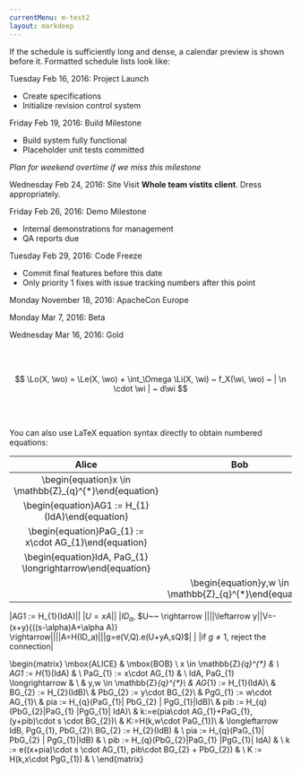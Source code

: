 ```yaml
---
currentMenu: m-test2
layout: markdeep
---
```


<markdeep>
If the schedule is sufficiently long and dense, a calendar preview
is shown before it. Formatted schedule lists
look like:

Tuesday Feb 16, 2016: Project Launch
 - Create specifications
 - Initialize revision control system

Friday Feb 19, 2016: Build Milestone
 - Build system fully functional
 - Placeholder unit tests committed

 _Plan for weekend overtime if we miss this milestone_

Wednesday Feb 24, 2016: Site Visit
 **Whole team vistits client**. Dress appropriately.

Friday Feb 26, 2016: Demo Milestone
 - Internal demonstrations for management
 - QA reports due

Tuesday Feb 29, 2016: Code Freeze
 - Commit final features before this date
 - Only priority 1 fixes with issue tracking numbers
   after this point

Monday November 18, 2016: ApacheCon Europe

Monday Mar 7, 2016: Beta

Wednesday Mar 16, 2016: Gold

</markdeep>
<br></br>


<markdeep>

$$ \Lo(X, \wo) = \Le(X, \wo) + \int_\Omega \Li(X, \wi) ~ f_X(\wi, \wo) ~ | \n \cdot \wi | ~ d\wi $$

</markdeep>
<br></br>


You can also use LaTeX equation syntax directly to obtain numbered
equations:

</markdeep>

|Alice|Bob|
|:----------------------:|:----------------------:|
|\begin{equation}x \in \mathbb{Z}_{q}^{*}\end{equation}||
|\begin{equation}AG1 := H_{1}(IdA)\end{equation}||
|\begin{equation}PaG_{1} := x\cdot AG_{1}\end{equation}||
|\begin{equation}IdA, PaG_{1} \longrightarrow\end{equation}||
| |\begin{equation}y,w \in \mathbb{Z}_{q}^{*}\end{equation}|



|AG1 := H_{1}(IdA)||
|$U=x{A}$||
|$ID_a$, $U~~ \rightarrow  $||
| |$\leftarrow y$|
|$V=-(x+y){((s-\alpha)A+\alpha A)} \rightarrow$||
| |$A=H(ID_a)$|
| |$g=e(V,Q).e(U+yA,sQ)$|
| |if $g \ne 1$, reject the connection|


\begin{matrix}
\mbox{ALICE} & \mbox{BOB} \\
x \in \mathbb{Z}_{q}^{*} & \\
AG1 := H_{1}(IdA) & \\
PaG_{1} := x\cdot AG_{1} & \\
IdA, PaG_{1} \longrightarrow & \\
&  y,w \in \mathbb{Z}_{q}^{*}\\
&  AG_{1} := H_{1}(IdA)\\
&  BG_{2} := H_{2}(IdB)\\
& PbG_{2} := y\cdot BG_{2}\\
& PgG_{1} := w\cdot AG_{1}\\
& pia := H_{q}(PaG_{1}\| PbG_{2} \| PgG_{1}\|IdB)\\
& pib := H_{q}(PbG_{2}\|PaG_{1} \|PgG_{1}\| IdA)\\
& k:=e(pia\cdot AG_{1}+PaG_{1},(y+pib)\cdot s \cdot BG_{2})\\
& K:=H(k,w\cdot PaG_{1})\\
& \longleftarrow IdB, PgG_{1}, PbG_{2}\\
BG_{2} := H_{2}(IdB) & \\
pia := H_{q}(PaG_{1}\| PbG_{2} \| PgG_{1}\|IdB) & \\
pib := H_{q}(PbG_{2}\|PaG_{1} \|PgG_{1}\| IdA) & \\
k := e((x+pia)\cdot s \cdot AG_{1}, pib\cdot BG_{2} + PbG_{2}) & \\
K := H(k,x\cdot PgG_{1}) & \\
\end{matrix}

</markdeep>
<br></br>

<script>window.markdeepOptions = {mode: 'html'};</script>
<script src="markdeep.min.js"></script>
<script src="https://casual-effects.com/markdeep/latest/markdeep.min.js"></script>
